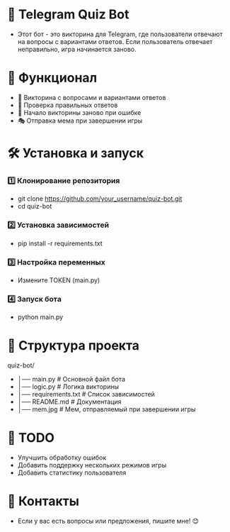 # 🤖 Telegram Quiz Bot
- Этот бот - это викторина для Telegram, где пользователи отвечают на вопросы с вариантами ответов. Если пользователь отвечает неправильно, игра начинается заново.

# 🚀 Функционал

- 📌 Викторина с вопросами и вариантами ответов
- 🎯 Проверка правильных ответов
- 🔄 Начало викторины заново при ошибке
- 🎭 Отправка мема при завершении игры

# 🛠 Установка и запуск

### 1️⃣ Клонирование репозитория
- git clone https://github.com/your_username/quiz-bot.git
- cd quiz-bot
### 2️⃣ Установка зависимостей
- pip install -r requirements.txt
### 3️⃣ Настройка переменных
- Измените TOKEN (main.py)
### 4️⃣ Запуск бота
- python main.py

# 📜 Структура проекта

quiz-bot/
- │── main.py         # Основной файл бота
- │── logic.py        # Логика викторины
- │── requirements.txt # Список зависимостей
- │── README.md       # Документация
- │── mem.jpg         # Мем, отправляемый при завершении игры

# 📌 TODO
- Улучшить обработку ошибок
- Добавить поддержку нескольких режимов игры
- Добавить статистику пользователя

# 🤝 Контакты
- Если у вас есть вопросы или предложения, пишите мне! 😊
